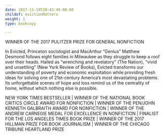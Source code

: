 ```yaml
---
date: 2017-11-19T20:43:49-08:00
childof: evictionMatters
weight: 1
type: bookcopy

---
```

<span class="ak-bold">WINNER OF THE 2017 PULITZER PRIZE FOR GENERAL NONFICTION </span>

In Evicted, Princeton sociologist and MacArthur “Genius” Matthew Desmond follows eight families in Milwaukee as they struggle to keep a roof over their heads. Hailed as “wrenching and revelatory” (The Nation), “vivid and unsettling” (New York Review of Books), Evicted transforms our understanding of poverty and economic exploitation while providing fresh ideas for solving one of 21st-century America’s most devastating problems. Its unforgettable scenes of hope and loss remind us of the centrality of home, without which nothing else is possible.

NEW YORK TIMES BESTSELLER | WINNER OF THE NATIONAL BOOK CRITICS CIRCLE AWARD FOR NONFICTION | WINNER OF THE PEN/JOHN KENNETH GALBRAITH AWARD FOR NONFICTION | WINNER OF THE ANDREW CARNEGIE MEDAL FOR EXCELLENCE IN NONFICTION | FINALIST FOR THE LOS ANGELES TIMES BOOK PRIZE | WINNER OF THE 2017 HILLMAN PRIZE FOR BOOK JOURNALISM | WINNER OF THE CHICAGO TRIBUNE HEARTLAND PRIZE
